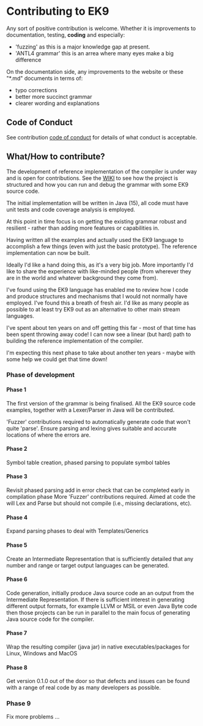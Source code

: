 # Contributing to EK9

Any sort of positive contribution is welcome. Whether it is improvements to documentation, testing, **coding** and
especially:
  - 'fuzzing' as this is a major knowledge gap at present.
  - 'ANTL4 grammar' this is an arrea where many eyes make a big difference

On the documentation side, any improvements to the website or these "*.md" documents in terms of:
  - typo corrections
  - better more succinct grammar
  - clearer wording and explanations

## Code of Conduct
See contribution [ code of conduct](CODE_OF_CONDUCT.md) for details of what conduct is acceptable.

## What/How to contribute?
The development of reference implementation of the compiler is under way and is open for contributions.
See the [WIKI](https://github.com/stephenjohnlimb/ek9/wiki/EK9-Development) to see how the project is structured and
how you can run and debug the grammar with some EK9 source code.

The initial implementation will be written in Java (15), all code must have unit tests and code coverage analysis is employed.

At this point in time focus is on getting the existing grammar robust and resilient -
rather than adding more features or capabilities in.

Having written all the examples and actually used the EK9 language to accomplish a few things
(even with just the basic prototype). The reference implementation can now be built.

Ideally I'd like a hand doing this, as it's a very big job. More importantly I'd like to share the experience with
like-minded people (from wherever they are in the world and whatever background they come from).

I've found using the EK9 language has enabled me to review how I code and produce structures and mechanisms that
I would not normally have employed. I've found this a breath of fresh air. I'd like as many people as possible
to at least try EK9 out as an alternative to other main stream languages.

I've spent about ten years on and off getting this far - most of that time has been spent throwing away code!
I can now see a linear (but hard) path to building the reference implementation of the compiler.

I'm expecting this next phase to take about another ten years - maybe with some help we could get that time down!


### Phase of development

#### Phase 1
The first version of the grammar is being finalised. All the EK9 source code examples, together with a Lexer/Parser in
Java will be contributed.

'Fuzzer' contributions required to automatically generate code that won't quite 'parse'. Ensure parsing and lexing
gives suitable and accurate locations of where the errors are.

#### Phase 2
Symbol table creation, phased parsing to populate symbol tables

#### Phase 3
Revisit phased parsing add in error check that can be completed early in compilation phase
More 'Fuzzer' contributions required. Aimed at code the will Lex and Parse but should not compile
(i.e., missing declarations, etc).

#### Phase 4
Expand parsing phases to deal with Templates/Generics

#### Phase 5
Create an Intermediate Representation that is sufficiently detailed that any number and range or target output
languages can be generated. 

#### Phase 6
Code generation, initially produce Java source code an an output from the Intermediate Representation.
If there is sufficient interest in generating different output formats, for example LLVM or MSIL or even Java Byte code then
those projects can be run in parallel to the main focus of generating Java source code for the compiler.

#### Phase 7
Wrap the resulting compiler (java jar) in native executables/packages for Linux, Windows and MacOS

#### Phase 8
Get version 0.1.0 out of the door so that defects and issues can be found with a range of real code by as many
developers as possible.


### Phase 9 
Fix more problems
...
